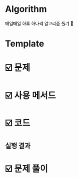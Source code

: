 # Algorithm

매일매일 하루 하나씩 알고리즘 풀기 🌱

# Template

# ☑️ 문제

# ☑️ 사용 메서드

# ☑️ 코드

## 실행 결과

# ☑️ 문제 풀이
